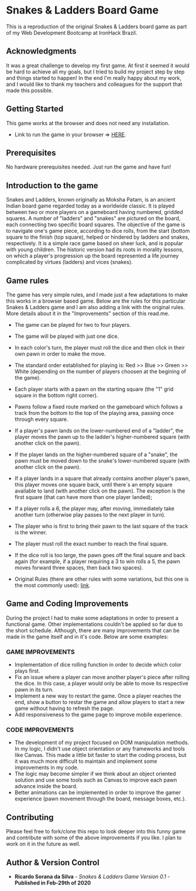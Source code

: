# Snakes & Ladders Board Game

This is a reproduction of the original Snakes & Ladders board game as part of my Web Development Bootcamp at IronHack Brazil.

## Acknowledgments

It was a great challenge to develop my first game. At first it seemed it would be hard to achieve all my goals, but I tried to build my project step by step and things started to happen!
In the end I'm really happy about my work, and I would like to thank my teachers and colleagues for the support that made this possible.

## Getting Started

This game works at the browser and does not need any installation.

* Link to run the game in your browser => [HERE](https://ricardosorana.github.io/snakes-and-ladders-ricardo-sorana/).

## Prerequisites

No hardware prerequisites needed. Just run the game and have fun!

## Introduction to the game

Snakes and Ladders, known originally as Moksha Patam, is an ancient Indian board game regarded today as a worldwide classic. It is played between two or more players on a gameboard having numbered, gridded squares. A number of "ladders" and "snakes" are pictured on the board, each connecting two specific board squares. The objective of the game is to navigate one's game piece, according to dice rolls, from the start (bottom square to the finish (top square), helped or hindered by ladders and snakes, respectively.
It is a simple race game based on sheer luck, and is popular with young children.
The historic version had its roots in morality lessons, on which a player's progression up the board represented a life journey complicated by virtues (ladders) and vices (snakes).

## Game rules

The game has very simple rules, and I made just a few adaptations to make this works in a browser based game.
Below are the rules for this particular Snakes & Ladders game and I am also adding a link with the original rules.
More details about it in the "Improvements" section of this read.me.

* The game can be played for two to four players.
* The game will be played with just one dice.
* In each color's turn, the player must roll the dice and then click in their own pawn in order to make the move.
* The standard order established for playing is: Red >> Blue >> Green >> White (depending on the number of players choosen at the begining of the game).
* Each player starts with a pawn on the starting square (the "1" grid square in the bottom right corner).
* Pawns follow a fixed route marked on the gameboard which follows a track from the bottom to the top of the playing area, passing once through every square.
* If a player's pawn lands on the lower-numbered end of a "ladder", the player moves the pawn up to the ladder's higher-numbered square (with another click on the pawn).
* If the player lands on the higher-numbered square of a "snake", the pawn must be moved down to the snake's lower-numbered square (with another click on the pawn).
* If a player lands in a square that already contains another player's pawn, this player moves one square back, until there`s an empty square available to land (with another click on the pawn). The exception is the first square (that can have more than one player landed);
* If a player rolls a 6, the player may, after moving, immediately take another turn (otherwise play passes to the next player in turn).
* The player who is first to bring their pawn to the last square of the track is the winner.
* The player must roll the exact number to reach the final square.
* If the dice roll is too large, the pawn goes off the final square and back again (for example, if a player requiring a 3 to win rolls a 5, the pawn moves forward three spaces, then back two spaces).


* Original Rules (there are other rules with some variations, but this one is the most commonly used): [link](https://www.wikihow.com/Play-Snakes-and-Ladders).


## Game and Coding Improvements

During the project I had to make some adaptations in order to present a functional game. Other implementations couldn't be applied so far due to the short schedule. Although, there are many improvements that can be made in the game itself and in it's code. Below are some examples:

### GAME IMPROVEMENTS

* Implementation of dice rolling function in order to decide which color plays first.
* Fix an issue where a player can move another player's piece after rolling the dice. In this case, a player would only be able to move its respective pawn in its turn.
* Implement a new way to restart the game. Once a player reaches the end, show a button to restar the game and allow players to start a new game without having to refresh the page.
* Add responsiveness to the game page to improve mobile experience.


### CODE IMPROVEMENTS

* The development of my project focused on DOM manipulation methods. In my logic, I didn't use object orientation or any frameworks and tools like Canvas. This made a little bit faster to start the coding process, but it was much more difficult to maintain and implement some improvements in my code.
* The logic may become simpler if we think about an object oriented solution and use some tools such as Canvas to improve each pawn advance inside the board.
* Better animations can be implemented in order to improve the gamer experience (pawn movement through the board, message boxes, etc.).


## Contributing

Please feel free to fork/clone this repo to look deeper into this funny game and contribute with some of the above improvements if you like. I plan to work on it in the future as well.

## Author & Version Control

* **Ricardo Sorana da Silva** - *Snakes & Ladders Game Version 0.1* - **Published in Feb-29th of 2020**
